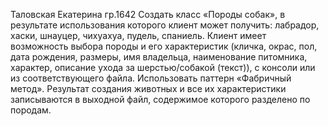 ﻿Таловская Екатерина гр.1642
Создать класс «Породы собак», в результате использования которого клиент может получить: лабрадор, хаски, шнауцер, чихуахуа, пудель, спаниель. Клиент имеет возможность выбора породы и его характеристик (кличка, окрас, пол, дата рождения, размеры, имя владельца, наименование питомника, характер, описание ухода за шерстью/собакой (текст)), с консоли или из соответствующего файла. Использовать паттерн «Фабричный метод». Результат создания животных и все их характеристики записываются в выходной файл, содержимое которого разделено по породам.